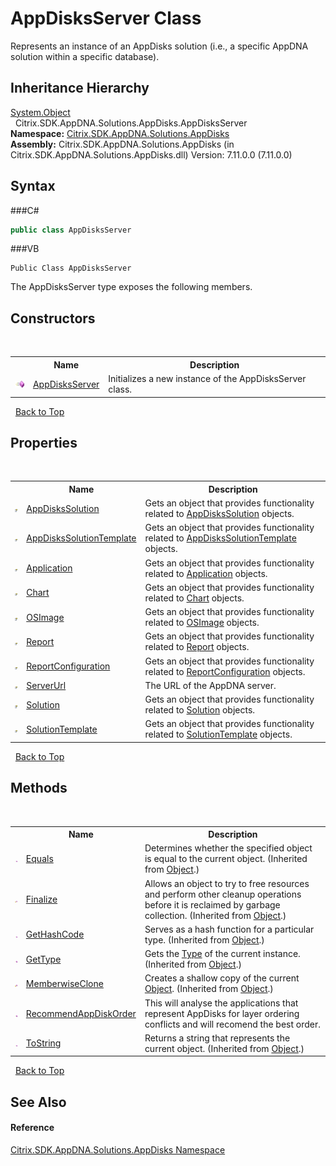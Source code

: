 # AppDisksServer Class
 

Represents an instance of an AppDisks solution (i.e., a specific AppDNA solution within a specific database).


## Inheritance Hierarchy
<a href="http://msdn2.microsoft.com/en-us/library/e5kfa45b" target="_blank">System.Object</a><br />&nbsp;&nbsp;Citrix.SDK.AppDNA.Solutions.AppDisks.AppDisksServer<br />
**Namespace:**&nbsp;<a href="N_Citrix_SDK_AppDNA_Solutions_AppDisks">Citrix.SDK.AppDNA.Solutions.AppDisks</a><br />**Assembly:**&nbsp;Citrix.SDK.AppDNA.Solutions.AppDisks (in Citrix.SDK.AppDNA.Solutions.AppDisks.dll) Version: 7.11.0.0 (7.11.0.0)

## Syntax

###C#
```csharp
public class AppDisksServer
```

###VB
```vbnet
Public Class AppDisksServer
```

The AppDisksServer type exposes the following members.


## Constructors
&nbsp;<table><tr><th></th><th>Name</th><th>Description</th></tr><tr><td>![Public method](media/pubmethod.gif "Public method")</td><td><a href="M_Citrix_SDK_AppDNA_Solutions_AppDisks_AppDisksServer__ctor">AppDisksServer</a></td><td>
Initializes a new instance of the AppDisksServer class.</td></tr></table>&nbsp;
<a href="#appdisksserver-class">Back to Top</a>

## Properties
&nbsp;<table><tr><th></th><th>Name</th><th>Description</th></tr><tr><td>![Public property](media/pubproperty.gif "Public property")</td><td><a href="P_Citrix_SDK_AppDNA_Solutions_AppDisks_AppDisksServer_AppDisksSolution">AppDisksSolution</a></td><td>
Gets an object that provides functionality related to <a href="P_Citrix_SDK_AppDNA_Solutions_AppDisks_AppDisksServer_AppDisksSolution">AppDisksSolution</a> objects.</td></tr><tr><td>![Public property](media/pubproperty.gif "Public property")</td><td><a href="P_Citrix_SDK_AppDNA_Solutions_AppDisks_AppDisksServer_AppDisksSolutionTemplate">AppDisksSolutionTemplate</a></td><td>
Gets an object that provides functionality related to <a href="P_Citrix_SDK_AppDNA_Solutions_AppDisks_AppDisksServer_AppDisksSolutionTemplate">AppDisksSolutionTemplate</a> objects.</td></tr><tr><td>![Public property](media/pubproperty.gif "Public property")</td><td><a href="P_Citrix_SDK_AppDNA_Solutions_AppDisks_AppDisksServer_Application">Application</a></td><td>
Gets an object that provides functionality related to <a href="P_Citrix_SDK_AppDNA_Solutions_AppDisks_AppDisksServer_Application">Application</a> objects.</td></tr><tr><td>![Public property](media/pubproperty.gif "Public property")</td><td><a href="P_Citrix_SDK_AppDNA_Solutions_AppDisks_AppDisksServer_Chart">Chart</a></td><td>
Gets an object that provides functionality related to <a href="P_Citrix_SDK_AppDNA_Solutions_AppDisks_AppDisksServer_Chart">Chart</a> objects.</td></tr><tr><td>![Public property](media/pubproperty.gif "Public property")</td><td><a href="P_Citrix_SDK_AppDNA_Solutions_AppDisks_AppDisksServer_OSImage">OSImage</a></td><td>
Gets an object that provides functionality related to <a href="P_Citrix_SDK_AppDNA_Solutions_AppDisks_AppDisksServer_OSImage">OSImage</a> objects.</td></tr><tr><td>![Public property](media/pubproperty.gif "Public property")</td><td><a href="P_Citrix_SDK_AppDNA_Solutions_AppDisks_AppDisksServer_Report">Report</a></td><td>
Gets an object that provides functionality related to <a href="P_Citrix_SDK_AppDNA_Solutions_AppDisks_AppDisksServer_Report">Report</a> objects.</td></tr><tr><td>![Public property](media/pubproperty.gif "Public property")</td><td><a href="P_Citrix_SDK_AppDNA_Solutions_AppDisks_AppDisksServer_ReportConfiguration">ReportConfiguration</a></td><td>
Gets an object that provides functionality related to <a href="P_Citrix_SDK_AppDNA_Solutions_AppDisks_AppDisksServer_ReportConfiguration">ReportConfiguration</a> objects.</td></tr><tr><td>![Public property](media/pubproperty.gif "Public property")</td><td><a href="P_Citrix_SDK_AppDNA_Solutions_AppDisks_AppDisksServer_ServerUrl">ServerUrl</a></td><td>
The URL of the AppDNA server.</td></tr><tr><td>![Public property](media/pubproperty.gif "Public property")</td><td><a href="P_Citrix_SDK_AppDNA_Solutions_AppDisks_AppDisksServer_Solution">Solution</a></td><td>
Gets an object that provides functionality related to <a href="P_Citrix_SDK_AppDNA_Solutions_AppDisks_AppDisksServer_Solution">Solution</a> objects.</td></tr><tr><td>![Public property](media/pubproperty.gif "Public property")</td><td><a href="P_Citrix_SDK_AppDNA_Solutions_AppDisks_AppDisksServer_SolutionTemplate">SolutionTemplate</a></td><td>
Gets an object that provides functionality related to <a href="P_Citrix_SDK_AppDNA_Solutions_AppDisks_AppDisksServer_SolutionTemplate">SolutionTemplate</a> objects.</td></tr></table>&nbsp;
<a href="#appdisksserver-class">Back to Top</a>

## Methods
&nbsp;<table><tr><th></th><th>Name</th><th>Description</th></tr><tr><td>![Public method](media/pubmethod.gif "Public method")</td><td><a href="http://msdn2.microsoft.com/en-us/library/bsc2ak47" target="_blank">Equals</a></td><td>
Determines whether the specified object is equal to the current object.
 (Inherited from <a href="http://msdn2.microsoft.com/en-us/library/e5kfa45b" target="_blank">Object</a>.)</td></tr><tr><td>![Protected method](media/protmethod.gif "Protected method")</td><td><a href="http://msdn2.microsoft.com/en-us/library/4k87zsw7" target="_blank">Finalize</a></td><td>
Allows an object to try to free resources and perform other cleanup operations before it is reclaimed by garbage collection.
 (Inherited from <a href="http://msdn2.microsoft.com/en-us/library/e5kfa45b" target="_blank">Object</a>.)</td></tr><tr><td>![Public method](media/pubmethod.gif "Public method")</td><td><a href="http://msdn2.microsoft.com/en-us/library/zdee4b3y" target="_blank">GetHashCode</a></td><td>
Serves as a hash function for a particular type.
 (Inherited from <a href="http://msdn2.microsoft.com/en-us/library/e5kfa45b" target="_blank">Object</a>.)</td></tr><tr><td>![Public method](media/pubmethod.gif "Public method")</td><td><a href="http://msdn2.microsoft.com/en-us/library/dfwy45w9" target="_blank">GetType</a></td><td>
Gets the <a href="http://msdn2.microsoft.com/en-us/library/42892f65" target="_blank">Type</a> of the current instance.
 (Inherited from <a href="http://msdn2.microsoft.com/en-us/library/e5kfa45b" target="_blank">Object</a>.)</td></tr><tr><td>![Protected method](media/protmethod.gif "Protected method")</td><td><a href="http://msdn2.microsoft.com/en-us/library/57ctke0a" target="_blank">MemberwiseClone</a></td><td>
Creates a shallow copy of the current <a href="http://msdn2.microsoft.com/en-us/library/e5kfa45b" target="_blank">Object</a>.
 (Inherited from <a href="http://msdn2.microsoft.com/en-us/library/e5kfa45b" target="_blank">Object</a>.)</td></tr><tr><td>![Public method](media/pubmethod.gif "Public method")</td><td><a href="M_Citrix_SDK_AppDNA_Solutions_AppDisks_AppDisksServer_RecommendAppDiskOrder">RecommendAppDiskOrder</a></td><td>
This will analyse the applications that represent AppDisks for layer ordering conflicts and will recomend the best order.</td></tr><tr><td>![Public method](media/pubmethod.gif "Public method")</td><td><a href="http://msdn2.microsoft.com/en-us/library/7bxwbwt2" target="_blank">ToString</a></td><td>
Returns a string that represents the current object.
 (Inherited from <a href="http://msdn2.microsoft.com/en-us/library/e5kfa45b" target="_blank">Object</a>.)</td></tr></table>&nbsp;
<a href="#appdisksserver-class">Back to Top</a>

## See Also


#### Reference
<a href="N_Citrix_SDK_AppDNA_Solutions_AppDisks">Citrix.SDK.AppDNA.Solutions.AppDisks Namespace</a><br />